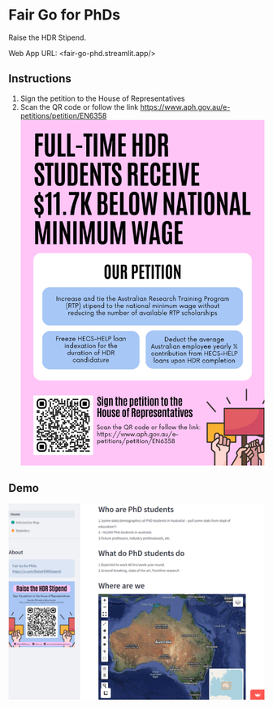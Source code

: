 # Fair Go for PhDs

Raise the HDR Stipend.

Web App URL: <fair-go-phd.streamlit.app/>

## Instructions

1. Sign the petition to the House of Representatives
2. Scan the QR code or follow the link <https://www.aph.gov.au/e-petitions/petition/EN6358>
![petition_fairGoPhD](https://github.com/LNSOTOM/fair_go_phd/blob/main/assets/poster_2.png)


## Demo


![demo_fairGoPhD](https://github.com/LNSOTOM/fair_go_phd/blob/main/assets/demo_fairGoPhD.png)
